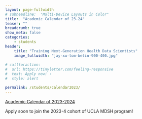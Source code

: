 ```yaml
---
layout: page-fullwidth
# subheadline:  "Multi-Device Layouts in Color"
title:  "Academic Calendar of 23-24"
teaser: ""
breadcrumb: true
show_meta: false
categories:
    - students
header:
    title: "Training Next-Generation Health Data Scientists"
    image_fullwidth: "jay-xu-tom-belin-900-400.jpg"
    
# callforaction:
#  url: https://tinyletter.com/feeling-responsive
#  text: Apply now! ›
#  style: alert

permalink: /students/calendar2023/
---
```


<a href="https://ucla-mdsh.github.io/docs/MDPH_AcademicCalendar_2023_2024.pdf">Academic Calendar of 2023-2024 </a>

Apply soon to join the 2023-4 cohort of UCLA MDSH program!

